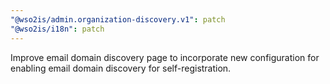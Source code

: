 ```yaml
---
"@wso2is/admin.organization-discovery.v1": patch
"@wso2is/i18n": patch
---
```


Improve email domain discovery page to incorporate new configuration for enabling email domain discovery for self-registration.
